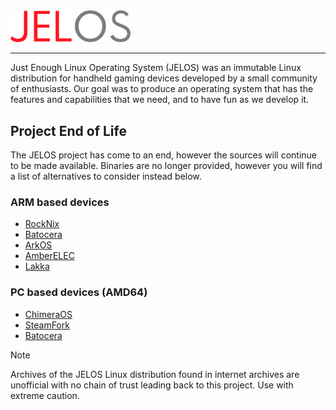 <img src="https://raw.githubusercontent.com/JustEnoughLinuxOS/distribution/dev/distributions/JELOS/logos/jelos-logo.png" width=192>

---

Just Enough Linux Operating System (JELOS) was an immutable Linux distribution for handheld gaming devices developed by a small community of enthusiasts.  Our goal was to produce an operating system that has the features and capabilities that we need, and to have fun as we develop it.

## Project End of Life
The JELOS project has come to an end, however the sources will continue to be made available.  Binaries are no longer provided, however you will find a list of alternatives to consider instead below.

### ARM based devices
* [RockNix](https://github.com/ROCKNIX)
* [Batocera](https://github.com/batocera-linux/batocera.linux)
* [ArkOS](https://github.com/christianhaitian/arkos)
* [AmberELEC](https://github.com/AmberELEC)
* [Lakka](https://www.lakka.tv)

### PC based devices (AMD64)
* [ChimeraOS](https://github.com/ChimeraOS)
* [SteamFork](https://github.com/SteamFork)
* [Batocera](https://github.com/batocera-linux/batocera.linux)

> [!NOTE]
> Archives of the JELOS Linux distribution found in internet archives are unofficial with no chain of trust leading back to this project.  Use with extreme caution.
